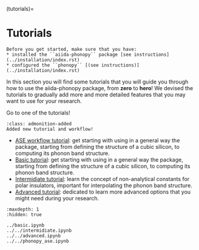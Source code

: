 (tutorials)=
# Tutorials

```{important}
Before you get started, make sure that you have:
* installed the ``aiida-phonopy`` package [see instructions](../installation/index.rst)
* configured the ``phonopy`` [(see instructions)](../installation/index.rst)
```

In this section you will find some tutorials that you will guide you through how to use the aiida-phonopy package, from **zero** to **hero**!
We devised the tutorials to gradually add more and more detailed features that you may want to use for your research.

Go to one of the tutorials!

```{note} Added in version 1.2.0
:class: admonition-added
Added new tutorial and workflow!
```

- [ASE workflow tutorial](../phonopy_ase.ipynb): get starting with using in a general way the package, starting from defining the structure of a cubic silicon, to computing its phonon band structure.
- [Basic tutorial](../basic.ipynb): get starting with using in a general way the package, starting from defining the structure of a cubic silicon, to computing its phonon band structure.
- [Intermidiate tutorial](../intermidiate.ipynb): learn the concept of non-analytical constants for polar insulators, important for interpolating the phonon band structure.
- [Advanced tutorial](../advanced.ipynb): dedicated to learn more advanced options that you might need during your research.

```{toctree}
:maxdepth: 1
:hidden: true

../basic.ipynb
../../intermidiate.ipynb
../../advanced.ipynb
../../phonopy_ase.ipynb
```
